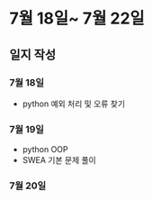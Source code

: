 # 7월 18일~ 7월 22일 

## 일지 작성
### 7월 18일
- python 예외 처리 및 오류 찾기
### 7월 19일
- python OOP
- SWEA 기본 문제 풀이
### 7월 20일
